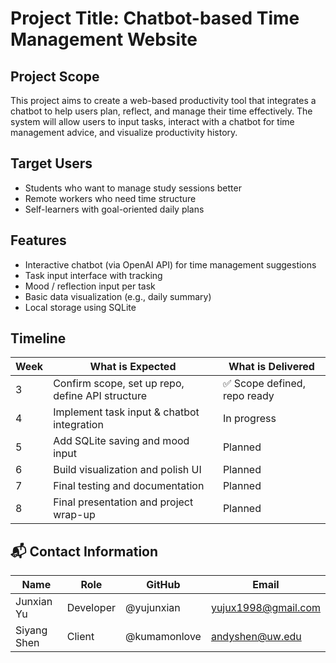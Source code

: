 # Project Title: Chatbot-based Time Management Website

## Project Scope
This project aims to create a web-based productivity tool that integrates a chatbot to help users plan, reflect, and manage their time effectively. The system will allow users to input tasks, interact with a chatbot for time management advice, and visualize productivity history.

## Target Users
- Students who want to manage study sessions better
- Remote workers who need time structure
- Self-learners with goal-oriented daily plans

## Features
- Interactive chatbot (via OpenAI API) for time management suggestions
- Task input interface with tracking
- Mood / reflection input per task
- Basic data visualization (e.g., daily summary)
- Local storage using SQLite

## Timeline

| Week | What is Expected                                   | What is Delivered                     |
|------|----------------------------------------------------|----------------------------------------|
| 3    | Confirm scope, set up repo, define API structure   | ✅ Scope defined, repo ready           |
| 4    | Implement task input & chatbot integration         |  In progress                         |
| 5    | Add SQLite saving and mood input                   |  Planned                            |
| 6    | Build visualization and polish UI                  |  Planned                            |
| 7    | Final testing and documentation                    |  Planned                            |
| 8    | Final presentation and project wrap-up             |  Planned                            |

## 📬 Contact Information

| Name          | Role       | GitHub         | Email                  |
|---------------|------------|----------------|------------------------|
| Junxian Yu    | Developer  | @yujunxian     | yujux1998@gmail.com    |
| Siyang Shen   | Client     | @kumamonlove   | andyshen@uw.edu        |
